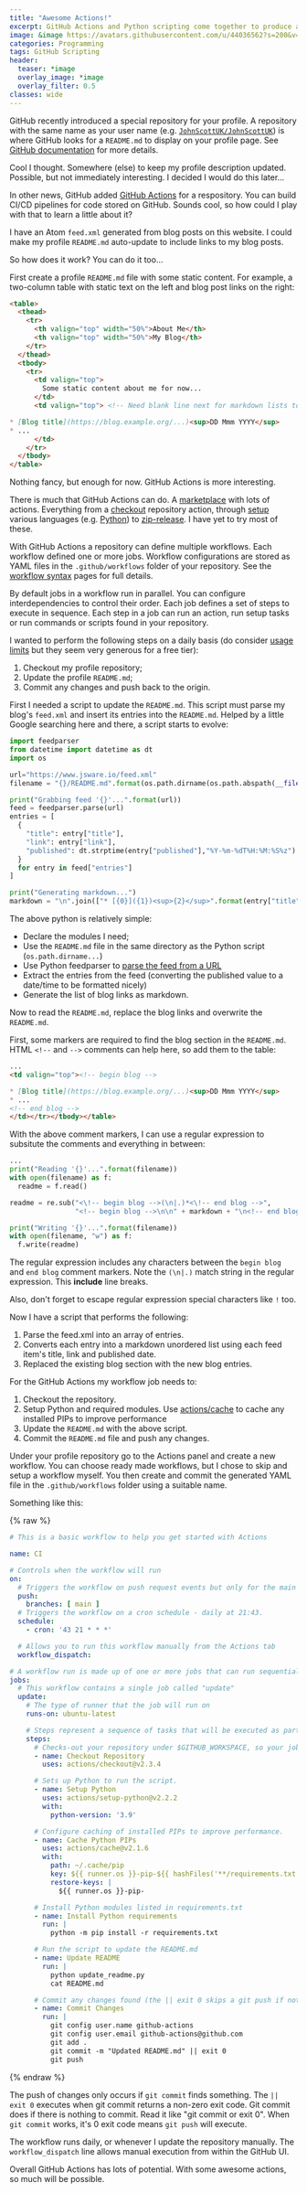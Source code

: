 ```yaml
---
title: "Awesome Actions!"
excerpt: GitHub Actions and Python scripting come together to produce an auto-updating GitHub Profile page.
image: &image https://avatars.githubusercontent.com/u/44036562?s=200&v=4
categories: Programming
tags: GitHub Scripting
header:
  teaser: *image
  overlay_image: *image
  overlay_filter: 0.5
classes: wide
---
```

GitHub recently introduced a special repository for your profile. A repository with the same name as your user name (e.g. [`JohnScottUK/JohnScottUK`](https://github.com/JohnScottUK/JohnScottUK)) is where GitHub looks for a `README.md` to display on your profile page. See [GitHub documentation](https://docs.github.com/en/account-and-profile/setting-up-and-managing-your-github-profile/customizing-your-profile/managing-your-profile-readme) for more details.

Cool I thought. Somewhere (else) to keep my profile description updated. Possible, but not immediately interesting. I decided I would do this later...

In other news, GitHub added [GitHub Actions](https://github.com/features/actions) for a respository. You can build CI/CD pipelines for code stored on GitHub. Sounds cool, so how could I play with that to learn a little about it?

I have an Atom `feed.xml` generated from blog posts on this website. I could make my profile `README.md` auto-update to include links to my blog posts.

So how does it work? You can do it too...

First create a profile `README.md` file with some static content. For example, a two-column table with static text on the left and blog post links on the right:

```markdown
<table>
  <thead>
    <tr>
      <th valign="top" width="50%">About Me</th>
      <th valign="top" width="50%">My Blog</th>
    </tr>
  </thead>
  <tbody>
    <tr>
      <td valign="top">
        Some static content about me for now...
      </td>
      <td valign="top"> <!-- Need blank line next for markdown lists to work... -->

* [Blog title](https://blog.example.org/...)<sup>DD Mmm YYYY</sup>
* ...
      </td>
    </tr>
  </tbody>
</table>
```

Nothing fancy, but enough for now. GitHub Actions is more interesting.

There is much that GitHub Actions can do. A [marketplace](https://github.com/marketplace?type=actions) with lots of actions. Everything from a [checkout](https://github.com/actions/checkout) repository action, through [setup](https://github.com/marketplace?type=actions&query=setup+) various languages (e.g. [Python](https://github.com/marketplace/actions/setup-python)) to [zip-release](https://github.com/marketplace/actions/zip-release). I have yet to try most of these.

With GitHub Actions a repository can define multiple workflows. Each workflow defined one or more jobs. Workflow configurations are stored as YAML files in the `.github/workflows` folder of your repository. See the [workflow syntax](https://docs.github.com/en/actions/reference/workflow-syntax-for-github-actions) pages for full details.

By default jobs in a workflow run in parallel. You can configure interdependencies to control their order. Each job defines a set of steps to execute in sequence. Each step in a job can run an action, run setup tasks or run commands or scripts found in your repository.

I wanted to perform the following steps on a daily basis (do consider [usage limits](https://docs.github.com/en/actions/reference/usage-limits-billing-and-administration) but they seem very generous for a free tier):

1. Checkout my profile repository;
1. Update the profile `README.md`;
1. Commit any changes and push back to the origin.

First I needed a script to update the `README.md`. This script must parse my blog's `feed.xml` and insert its entries into the `README.md`. Helped by a little Google searching here and there, a script starts to evolve:

```python
import feedparser
from datetime import datetime as dt
import os

url="https://www.jsware.io/feed.xml"
filename = "{}/README.md".format(os.path.dirname(os.path.abspath(__file__)))

print("Grabbing feed '{}'...".format(url))
feed = feedparser.parse(url)
entries = [
  {
    "title": entry["title"],
    "link": entry["link"],
    "published": dt.strptime(entry["published"],"%Y-%m-%dT%H:%M:%S%z")
  }
  for entry in feed["entries"]
]

print("Generating markdown...")
markdown = "\n".join(["* [{0}]({1})<sup>{2}</sup>".format(entry["title"], entry["link"], entry["published"].strftime("%d %b %Y")) for entry in entries])
```

The above python is relatively simple:

* Declare the modules I need;
* Use the `README.md` file in the same directory as the Python script (`os.path.dirname...`)
* Use Python feedparser to [parse the feed from a URL](https://feedparser.readthedocs.io/en/latest/introduction.html#parsing-a-feed-from-a-remote-url)
* Extract the entries from the feed (converting the published value to a date/time to be formatted nicely)
* Generate the list of blog links as markdown.

Now to read the `README.md`, replace the blog links and overwrite the `README.md`.

First, some markers are required to find the blog section in the `README.md`. HTML `<!--` and `-->` comments can help here, so add them to the table:

```markdown
...
<td valign="top"><!-- begin blog -->

* [Blog title](https://blog.example.org/...)<sup>DD Mmm YYYY</sup>
* ...
<!-- end blog -->
</td></tr></tbody></table>
```

With the above comment markers, I can use a regular expression to subsitute the comments and everything in between:

```python
...
print("Reading '{}'...".format(filename))
with open(filename) as f:
  readme = f.read()

readme = re.sub("<\!-- begin blog -->(\n|.)*<\!-- end blog -->",
                "<!-- begin blog -->\n\n" + markdown + "\n<!-- end blog -->", readme)

print("Writing '{}'...".format(filename))
with open(filename, "w") as f:
  f.write(readme)
```

The regular expression includes any characters between the `begin blog` and `end blog` comment markers. Note the `(\n|.)` match string in the regular expression. This **include** line breaks.

Also, don't forget to escape regular expression special characters like `!` too.

Now I have a script that performs the following:

1. Parse the feed.xml into an array of entries.
1. Converts each entry into a markdown unordered list using each feed item's title, link and published date.
1. Replaced the existing blog section with the new blog entries.

For the GitHub Actions my workflow job needs to:

1. Checkout the repository.
1. Setup Python and required modules. Use [actions/cache](https://github.com/marketplace/actions/cache) to cache any installed PIPs to improve performance
1. Update the `README.md` with the above script.
1. Commit the `README.md` file and push any changes.

Under your profile repository go to the Actions panel and create a new workflow. You can choose ready made workflows, but I chose to skip and setup a workflow myself. You then create and commit the generated YAML file in the `.github/workflows` folder using a suitable name.

Something like this:

{% raw %}
```yaml
# This is a basic workflow to help you get started with Actions

name: CI

# Controls when the workflow will run
on:
  # Triggers the workflow on push request events but only for the main branch
  push:
    branches: [ main ]
  # Triggers the workflow on a cron schedule - daily at 21:43.
  schedule:
    - cron: '43 21 * * *'

  # Allows you to run this workflow manually from the Actions tab
  workflow_dispatch:

# A workflow run is made up of one or more jobs that can run sequentially or in parallel
jobs:
  # This workflow contains a single job called "update"
  update:
    # The type of runner that the job will run on
    runs-on: ubuntu-latest

    # Steps represent a sequence of tasks that will be executed as part of the job
    steps:
      # Checks-out your repository under $GITHUB_WORKSPACE, so your job can access it
      - name: Checkout Repository
        uses: actions/checkout@v2.3.4

      # Sets up Python to run the script.
      - name: Setup Python
        uses: actions/setup-python@v2.2.2
        with:
          python-version: '3.9'

      # Configure caching of installed PIPs to improve performance.
      - name: Cache Python PIPs
        uses: actions/cache@v2.1.6
        with:
          path: ~/.cache/pip
          key: ${{ runner.os }}-pip-${{ hashFiles('**/requirements.txt') }}
          restore-keys: |
            ${{ runner.os }}-pip-

      # Install Python modules listed in requirements.txt
      - name: Install Python requirements
        run: |
          python -m pip install -r requirements.txt

      # Run the script to update the README.md
      - name: Update README
        run: |
          python update_readme.py
          cat README.md

      # Commit any changes found (the || exit 0 skips a git push if nothing to commit)
      - name: Commit Changes
        run: |
          git config user.name github-actions
          git config user.email github-actions@github.com
          git add .
          git commit -m "Updated README.md" || exit 0
          git push
```
{% endraw %}

The push of changes only occurs if `git commit` finds something. The `|| exit 0` executes when git commit returns a non-zero exit code. Git commit does if there is nothing to commit. Read it like "git commit or exit 0". When `git commit` works, it's 0 exit code means `git push` will execute.

The workflow runs daily, or whenever I update the repository manually. The `workflow_dispatch` line allows manual execution from within the GitHub UI.

Overall GitHub Actions has lots of potential. With some awesome actions, so much will be possible.
